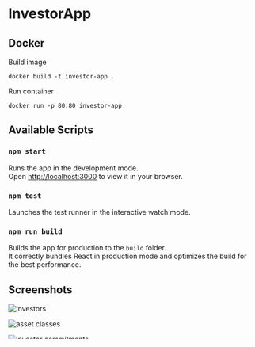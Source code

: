 # InvestorApp

## Docker

Build image

`docker build -t investor-app .`

Run container

`docker run -p 80:80 investor-app`

## Available Scripts

### `npm start`

Runs the app in the development mode.\
Open [http://localhost:3000](http://localhost:3000) to view it in your browser.

### `npm test`

Launches the test runner in the interactive watch mode.

### `npm run build`

Builds the app for production to the `build` folder.\
It correctly bundles React in production mode and optimizes the build for the best performance.

## Screenshots

![investors](https://github.com/GarciaPL/InvestorApp/blob/main/investors.png?raw=true)

![asset classes](https://github.com/GarciaPL/InvestorApp/blob/main/asset_classes.png?raw=true)

![investor commitments](https://github.com/GarciaPL/InvestorApp/blob/main/investor_commitments.png?raw=true)
